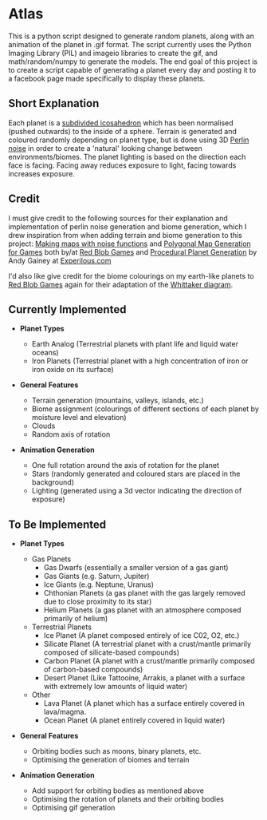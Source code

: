 # Atlas

This is a python script designed to generate random planets, along with an animation of the planet in .gif format. The script currently uses the Python Imaging Library (PIL) and imageio libraries to create the gif, and math/random/numpy to generate the models. The end goal of this project is to create a script capable of generating a planet every day and posting it to a facebook page made specifically to display these planets.

## Short Explanation
Each planet is a [subdivided icosahedron](https://en.wikipedia.org/wiki/Geodesic_grid) which has been normalised (pushed outwards) to the inside of a sphere. Terrain is generated and coloured randomly depending on planet type, but is done using 3D [Perlin noise](https://en.wikipedia.org/wiki/Perlin_noise) in order to create a 'natural' looking change between environments/biomes. The planet lighting is based on the direction each face is facing. Facing away reduces exposure to light, facing towards increases exposure.

## Credit
I must give credit to the following sources for their explanation and implementation of perlin noise generation and biome generation, which I drew inspiration from when adding terrain and biome generation to this project:
[Making maps with noise functions](http://www.redblobgames.com/maps/terrain-from-noise/) and
[Polygonal Map Generation for Games](http://www-cs-students.stanford.edu/~amitp/game-programming/polygon-map-generation/)
both by/at [Red Blob Games](http://www.redblobgames.com/)
and
[Procedural Planet Generation](http://experilous.com/1/blog/post/procedural-planet-generation) by Andy Gainey
at [Experilous.com](http://experilous.com/)

I'd also like give credit for the biome colourings on my earth-like planets to [Red Blob Games](http://www.redblobgames.com/) again for their adaptation of the [Whittaker diagram](http://w3.marietta.edu/~biol/biomes/biome_main.htm).


## Currently Implemented
 - **Planet Types**
     - Earth Analog (Terrestrial planets with plant life and liquid water oceans)
     - Iron Planets (Terrestrial planet with a high concentration of iron or iron oxide on its surface)

 - **General Features**
     - Terrain generation (mountains, valleys, islands, etc.)
     - Biome assignment (colourings of different sections of each planet by moisture level and elevation)
     - Clouds
     - Random axis of rotation
     
 - **Animation Generation**
     - One full rotation around the axis of rotation for the planet
     - Stars (randomly generated and coloured stars are placed in the background)
     - Lighting (generated using a 3d vector indicating the direction of exposure)
     
## To Be Implemented
 - **Planet Types**
     - Gas Planets
         - Gas Dwarfs (essentially a smaller version of a gas giant)
         - Gas Giants (e.g. Saturn, Jupiter)
         - Ice Giants (e.g. Neptune, Uranus)
         - Chthonian Planets (a gas planet with the gas largely removed due to close proximity to its star)
         - Helium Planets (a gas planet with an atmosphere composed primarily of helium)
     - Terrestrial Planets
         - Ice Planet (A planet composed entirely of ice C02, O2, etc.)
         - Silicate Planet (A terrestrial planet with a crust/mantle primarily composed of silicate-based compounds)
         - Carbon Planet (A planet with a crust/mantle primarily composed of carbon-based compounds)
         - Desert Planet (Like Tattooine, Arrakis, a planet with a surface with extremely low amounts of liquid water)
     - Other
         - Lava Planet (A planet which has a surface entirely covered in lava/magma.
         - Ocean Planet (A planet entirely covered in liquid water)

 - **General Features**
     - Orbiting bodies such as moons, binary planets, etc.
     - Optimising the generation of biomes and terrain
     
 - **Animation Generation**
     - Add support for orbiting bodies as mentioned above
     - Optimising the rotation of planets and their orbiting bodies
     - Optimising gif generation
